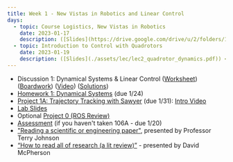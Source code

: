 ```yaml
---
title: Week 1 - New Vistas in Robotics and Linear Control
days:
  - topic: Course Logistics, New Vistas in Robotics
    date: 2023-01-17
    description: ([Slides](https://drive.google.com/drive/u/2/folders/1spew-p4xjaw9b4sscoe43aCJNNkMhyVH)) <br /> Reading - MLS 2.1-2.5, 3.1-3.3 <br /> Optional Reading - MLS Appendix A.3
  - topic: Introduction to Control with Quadrotors
    date: 2023-01-19
    description: ([Slides](./assets/lec/lec2_quadrotor_dynamics.pdf)) <br /> Reading - MLS Ch 3.4, 4.1-4.3
---
```

- Discussion 1: Dynamical Systems & Linear Control ([Worksheet]()) ([Boardwork](./assets/disc/118_disc.pdf)) ([Video](https://youtu.be/dl4FUx3xLGQ)) ([Solutions](./assets/disc/Discussion_1_Dynamical_Systems_Solution.pdf))
- [Homework 1: Dynamical Systems](./assets/hw/Homework_1__Dynamical_Systems.pdf) (due 1/24)
- [Project 1A: Trajectory Tracking with Sawyer](./assets/proj/proj1a.pdf) (due 1/31): [Intro Video](https://drive.google.com/file/d/14kXjrhVwFEnd246zD-2rUZuiXTEHf2mc/view)
- [Lab Slides](./assets/proj/lab1.pdf)
- Optional [Project 0 (ROS Review)](./assets/proj/proj0.pdf)
- [Assessment](./assets/misc/Background_Assessment.pdf) (if you haven't taken 106A - due 1/20)
- ["Reading a scientific or engineering paper"](https://youtu.be/0nwFSCAacWk), presented by Professor Terry Johnson
- [“How to read all of research (a lit review)”](https://youtu.be/y9rAzM30EDw) - presented by David McPherson

<a id="Week2"></a>
